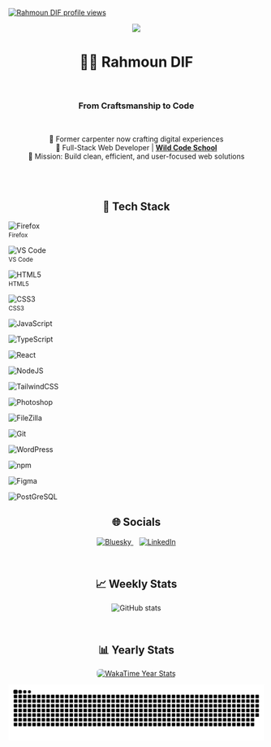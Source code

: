   <p align="left">
  <a href="https://u8views.com/github/rahmoundif">
    <img src="https://u8views.com/api/v1/github/profiles/183239184/views/total-count.svg" alt="Rahmoun DIF profile views" height="30" />
  </a>
</p>
<p align="center">
<img src="https://capsule-render.vercel.app/api?text=Welcome!&animation=fadeIn&type=waving&color=gradient&height=150" />
</p>
 


<h1 align="center">👨‍💻 Rahmoun DIF</h1>
<br>
<h3 align="center">From Craftsmanship to Code</h3>
<br>

<p align="center">
  🔁 Former carpenter now crafting digital experiences<br>
  🚀 Full-Stack Web Developer | <a href="https://www.wildcodeschool.com" target="_blank"><strong>Wild Code School</strong></a><br>
  🎯 Mission: Build clean, efficient, and user-focused web solutions
</p>
<br>
<br>


<h2 align="center">🧰 Tech Stack</h2>


  <img src="https://cdn.jsdelivr.net/gh/devicons/devicon/icons/firefox/firefox-original.svg" height="40" alt="Firefox"/><br/><small>Firefox</small></div>

  <img src="https://cdn.jsdelivr.net/gh/devicons/devicon/icons/vscode/vscode-original.svg" height="40" alt="VS Code"/><br/><small>VS Code</small></div>

  <img src="https://cdn.jsdelivr.net/gh/devicons/devicon/icons/html5/html5-original.svg" height="40" alt="HTML5"/><br/><small>HTML5</small></div>
  
  <img src="https://cdn.jsdelivr.net/gh/devicons/devicon/icons/css3/css3-original.svg" height="40" alt="CSS3"/><br/><small>CSS3</small></div>

  <img src="https://cdn.jsdelivr.net/gh/devicons/devicon/icons/javascript/javascript-original.svg" height="40" alt="JavaScript"/><br/>

  <img src="https://cdn.jsdelivr.net/gh/devicons/devicon/icons/typescript/typescript-original.svg" height="40" alt="TypeScript"/><br/>

  <img src="https://cdn.jsdelivr.net/gh/devicons/devicon/icons/react/react-original.svg" height="40" alt="React"/><br/>
    
  <img src="https://cdn.jsdelivr.net/gh/devicons/devicon/icons/nodejs/nodejs-original.svg" height="40" alt="NodeJS"/><br/>

  <img src="https://cdn.jsdelivr.net/gh/devicons/devicon/icons/tailwindcss/tailwindcss-original.svg" height="40" alt="TailwindCSS"/><br/>

  <img src="https://cdn.jsdelivr.net/gh/devicons/devicon/icons/photoshop/photoshop-plain.svg" height="40" alt="Photoshop"/><br/>

  <img src="https://cdn.jsdelivr.net/gh/devicons/devicon/icons/filezilla/filezilla-plain.svg" height="40" alt="FileZilla"/><br/>

  <img src="https://cdn.jsdelivr.net/gh/devicons/devicon/icons/git/git-original.svg" height="40" alt="Git"/><br/>

  <img src="https://cdn.jsdelivr.net/gh/devicons/devicon/icons/wordpress/wordpress-original.svg" height="40" alt="WordPress"/><br/>

 <img src="https://cdn.jsdelivr.net/gh/devicons/devicon/icons/npm/npm-original-wordmark.svg" height="40" alt="npm"/><br/>

  <img src="https://cdn.jsdelivr.net/gh/devicons/devicon/icons/figma/figma-original.svg" height="40" alt="Figma"/><br/>

  <img src="https://cdn.jsdelivr.net/gh/devicons/devicon/icons/postgresql/postgresql-original-wordmark.svg" height="40" alt="PostGreSQL"/><br/>

<h2 align="center">🌐 Socials</h2>
<p align="center">
  <a href="https://bsky.app/profile/rmoond.bsky.social">
    <img src="https://img.shields.io/badge/bluesky-0285FF?style=for-the-badge&logo=bluesky&logoColor=white" alt="Bluesky">
  </a>
  &nbsp;&nbsp;
  <a href="https://www.linkedin.com/in/rahmoun-dif-22891b356" target="_blank">
    <img src="https://cdn.jsdelivr.net/gh/devicons/devicon/icons/linkedin/linkedin-original.svg" height="40" width="40" alt="LinkedIn">
  </a>
</p>

<br>
<h2 align="center">📈 Weekly Stats</h2>
<p align="center">
  <img src="https://github-readme-stats.vercel.app/api?username=rahmoundif&show_icons=true&theme=transparent" alt="GitHub stats"/>
</p>
<br>
<h2 align="center">📊 Yearly Stats</h2>
 <p align="center">
  <a href="https://wakatime.com/@Rahmoun" target="_blank" rel="noopener noreferrer">
    <img
      src="https://github-readme-stats.vercel.app/api/wakatime?username=Rahmoun&range=last_year&layout=default&theme=tokyonight&langs_count=10&projects_count=5"
      alt="WakaTime Year Stats" style="border-radius: 6px;" />
  </a>
</p>

![Snake animation](https://github.com/rahmoundif/rahmoundif/blob/output/github-contribution-grid-snake.svg)
